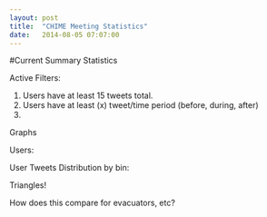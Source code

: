 ```yaml
---
layout: post
title:  "CHIME Meeting Statistics"
date:   2014-08-05 07:07:00
---
```


#Current Summary Statistics


Active Filters:
1. Users have at least 15 tweets total.
2. Users have at least (x) tweet/time period (before, during, after)
3. 

Graphs

Users: 

User Tweets Distribution by bin:


Triangles!


How does this compare for evacuators, etc?

